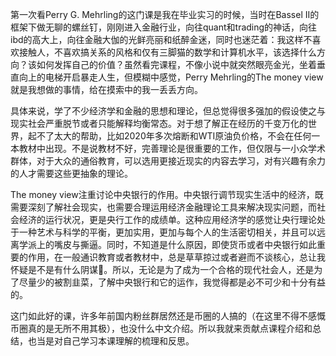 第一次看Perry G. Mehrling的这门课是我在毕业实习的时候，当时在Bassel II的框架下做无聊的螺丝钉，刚刚进入金融行业，向往quant和trading的神话，向往ibd的高大上，向往金融大伽的光鲜亮丽和纸醉金迷，同时也迷茫着：我这样不喜欢接触人，不喜欢搞关系的风格和仅有三脚猫的数学和计算机水平，该选择什么方向？该如何发挥自己的价值？虽然看完课程，不像小说中就突然眼亮金光，坐着垂直向上的电梯开启暴走人生，但模糊中感觉，Perry Mehrling的The money view就是我想做的事情，给在摸索中的我一丢丢方向。

具体来说，学了不少经济学和金融的思想和理论，但总觉得很多强加的假设使之与现实社会严重脱节或者只能解释均衡常态。对于想了解正在经历的千变万化的世界，起不了太大的帮助，比如2020年多次熔断和WTI原油负价格，不会在任何一本教材中出现。不是说教材不好，完善理论是很重要的工作，但仅限与一小众学术群体，对于大众的通俗教育，可以选用更接近现实的内容去学习，对有兴趣有余力的人才需要这些更抽象的理论。

The money view注重讨论中央银行的作用。中央银行调节现实生活中的经济，既需要深刻了解社会现实，也需要合理运用经济金融理论工具来解决现实问题，而社会经济的运行状况，更是央行工作的成绩单。这种应用经济学的感觉让央行理论处于一种艺术与科学的平衡，更加实用，更加与每个人的生活密切相关，并且可以远离学派上的嘴皮与撕逼。同时，不知道是什么原因，即使货币或者中央银行如此重要的作用，在一般通识教育或者教材中，总是草草掠过或者避而不谈核心，总让我怀疑是不是有什么阴谋🌚。所以，无论是为了成为一个合格的现代社会人，还是为了尽量少的被割韭菜，了解中央银行和它的运作，我觉得都是必不可少和十分有益的。

这门如此好的课，许多年前国内粉丝群居然还是币圈的人搞的（在这里不得不感慨币圈真的是无所不用其极），也没什么中文介绍。所以我就来贡献点课程介绍和总结，也当是对自己学习本课理解的梳理和反思。
